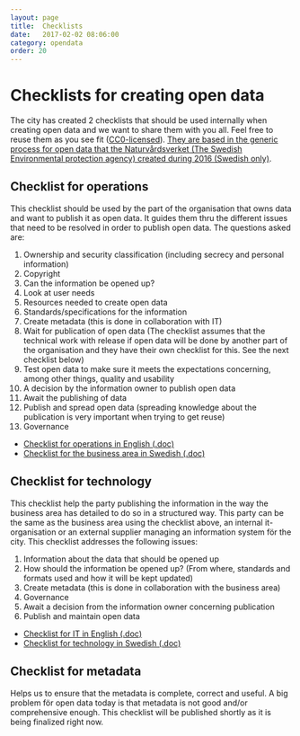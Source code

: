 ```yaml
---
layout: page
title:  Checklists
date:   2017-02-02 08:06:00
category: opendata
order: 20
---
```


# Checklists for creating open data

The city has created 2 checklists that should be used internally when creating open data and we want to share them with you all. Feel free to reuse them as you see fit ([CC0-licensed](https://creativecommons.org/share-your-work/public-domain/cc0/)). [They are based in the generic process for open data that the Naturvårdsverket (The Swedish Environmental protection agency) created during 2016 (Swedish only)](http://www.naturvardsverket.se/Stod-i-miljoarbetet/Vagledningar/Oppna-data/).

## Checklist for operations

This checklist should be used by the part of the organisation that owns data and want to publish it as open data. It guides them thru the different issues that need to be resolved in order to publish open data. The questions asked are:

1. Ownership and security classification (including secrecy and personal information)
2. Copyright
3. Can the information be opened up?
4. Look at user needs
5. Resources needed to create open data
6. Standards/specifications for the information
7. Create metadata (this is done in collaboration with IT)
8. Wait for publication of open data (The checklist assumes that the technical work with release if open data will be done by another part of the organisation and they have their own checklist for this. See the next checklist below)
9. Test open data to make sure it meets the expectations concerning, among other things, quality and usability
10. A decision by the information owner to publish open data
11. Await the publishing of data
12. Publish and spread open data (spreading knowledge about the publication is very important when trying to get reuse)
13. Governance

* [Checklist for operations in English (.doc)](../images/Checklist-for-operations-and-publication-of-open-data.docx)
* [Checklist for the business area in Swedish (.doc)](../images/checklista-for-verksamheter-och-publicering-av-oppna-data.docx)


## Checklist for technology

This checklist help the party publishing the information in the way the business area has detailed to do so in a structured way. This party can be the same as the business area using the checklist above, an internal it-organisation or an external supplier managing an information system för the city. This checklist addresses the following issues:

1. Information about the data that should be opened up
2. How should the information be opened up? (From where, standards and formats used and how it will be kept updated)
3. Create metadata (this is done in collaboration with the business area)
4. Governance
5. Await a decision from the information owner concerning publication
6. Publish and maintain open data

* [Checklist for IT in English (.doc)](../images/Checklist-for-tecnology-and-publication-of-open-data.docx)
* [Checklist for technology in Swedish (.doc)](../images/Checklist-for-tecnology-and-publication-of-open-data.docx)

## Checklist for metadata

Helps us to ensure that the metadata is complete, correct and useful. A big problem för open data today is that metadata is not good and/or comprehensive enough. This checklist will be published shortly as it is being finalized right now.
